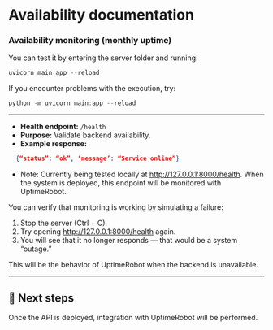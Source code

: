 # Availability documentation

### Availability monitoring (monthly uptime)

You can test it by entering the server folder and running:

```PowerShell
uvicorn main:app --reload
```

If you encounter problems with the execution, try:

```PowerShell
python -m uvicorn main:app --reload 
```
---

- **Health endpoint:** `/health`
- **Purpose:** Validate backend availability.
- **Example response:**
```json
  {“status”: “ok”, ‘message’: “Service online”}
```

* Note: Currently being tested locally at http://127.0.0.1:8000/health.
When the system is deployed, this endpoint will be monitored with UptimeRobot.

You can verify that monitoring is working by simulating a failure:
1. Stop the server (Ctrl + C).
2. Try opening http://127.0.0.1:8000/health again.
3. You will see that it no longer responds — that would be a system “outage.”

This will be the behavior of UptimeRobot when the backend is unavailable.

---

## 📌 Next steps

Once the API is deployed, integration with UptimeRobot will be performed.
